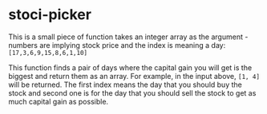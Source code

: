# stoci-picker

This is a small piece of function takes an integer array as the argument - numbers are implying stock price and the index is meaning a day:
`[17,3,6,9,15,8,6,1,10]`

This function finds a pair of days where the capital gain you will get is the biggest and return them as an array.
For example, in the input above, `[1, 4]` will be returned. The first index means the day that you should buy the stock and second one is for the day that you should sell the stock to get as much capital gain as possible.
